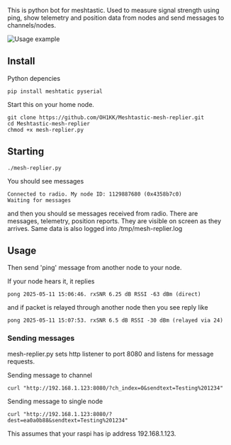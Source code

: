 This is python bot for meshtastic. Used to measure signal strength using ping, show telemetry and position data from nodes and send messages to channels/nodes.

![Usage example](https://raw.githubusercontent.com/OH1KK/Meshtastic-mesh-replier/refs/heads/main/mesh_replier.jpg)

## Install

Python depencies
````
pip install meshtatic pyserial
````

Start this on your home node.

```
git clone https://github.com/OH1KK/Meshtastic-mesh-replier.git
cd Meshtastic-mesh-replier
chmod +x mesh-replier.py
```

## Starting

```
./mesh-replier.py
```

You should see messages

```
Connected to radio. My node ID: 1129887680 (0x4358b7c0)
Waiting for messages
```

and then you should se messages received from radio. There are messages, telemetry, position reports. They are visible on screen as they arrives. Same data is also logged into /tmp/mesh-replier.log

## Usage

Then send 'ping' message from another node to your node.

If your node hears it, it replies

```
pong 2025-05-11 15:06:46. rxSNR 6.25 dB RSSI -63 dBm (direct)
```

and if packet is relayed through another node then you see reply like

```
pong 2025-05-11 15:07:53. rxSNR 6.5 dB RSSI -30 dBm (relayed via 24)
```

### Sending messages

mesh-replier.py sets http listener to port 8080 and listens for message requests.

Sending message to channel

```
curl "http://192.168.1.123:8080/?ch_index=0&sendtext=Testing%201234"
```

Sending message to single node

```
curl "http://192.168.1.123:8080/?dest=ea0a0b88&sendtext=Testing%201234"
```

This assumes that your raspi has ip address 192.168.1.123.
